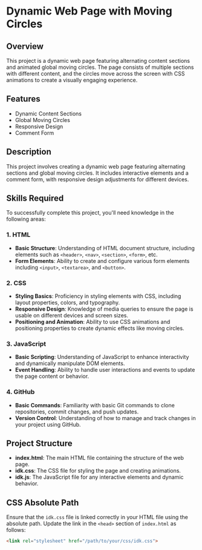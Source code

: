 # Dynamic Web Page with Moving Circles
## Overview

This project is a dynamic web page featuring alternating content sections and animated global moving circles. The page consists of multiple sections with different content, and the circles move across the screen with CSS animations to create a visually engaging experience.

## Features

- Dynamic Content Sections
- Global Moving Circles
- Responsive Design
- Comment Form

## Description

This project involves creating a dynamic web page featuring alternating sections and global moving circles. It includes interactive elements and a comment form, with responsive design adjustments for different devices.

## Skills Required

To successfully complete this project, you'll need knowledge in the following areas:

### 1. **HTML**

- **Basic Structure**: Understanding of HTML document structure, including elements such as `<header>`, `<nav>`, `<section>`, `<form>`, etc.
- **Form Elements**: Ability to create and configure various form elements including `<input>`, `<textarea>`, and `<button>`.

### 2. **CSS**

- **Styling Basics**: Proficiency in styling elements with CSS, including layout properties, colors, and typography.
- **Responsive Design**: Knowledge of media queries to ensure the page is usable on different devices and screen sizes.
- **Positioning and Animation**: Ability to use CSS animations and positioning properties to create dynamic effects like moving circles.

### 3. **JavaScript**

- **Basic Scripting**: Understanding of JavaScript to enhance interactivity and dynamically manipulate DOM elements.
- **Event Handling**: Ability to handle user interactions and events to update the page content or behavior.

### 4. **GitHub**

- **Basic Commands**: Familiarity with basic Git commands to clone repositories, commit changes, and push updates.
- **Version Control**: Understanding of how to manage and track changes in your project using GitHub.

## Project Structure

- **index.html**: The main HTML file containing the structure of the web page.
- **idk.css**: The CSS file for styling the page and creating animations.
- **idk.js**: The JavaScript file for any interactive elements and dynamic behavior.


## CSS Absolute Path

Ensure that the `idk.css` file is linked correctly in your HTML file using the absolute path. Update the link in the `<head>` section of `index.html` as follows:

```html
<link rel="stylesheet" href="/path/to/your/css/idk.css">
